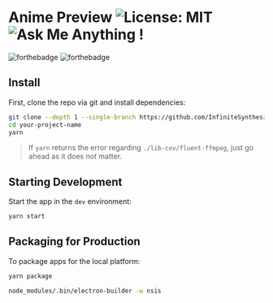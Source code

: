 # Anime Preview ![License: MIT](https://img.shields.io/badge/License-MIT-blue.svg) ![Ask Me Anything !](https://img.shields.io/badge/Ask%20me-anything-pink.svg)

![forthebadge](https://forthebadge.com/images/badges/made-with-typescript.svg)
![forthebadge](https://forthebadge.com/images/badges/powered-by-coffee.svg)

## Install

First, clone the repo via git and install dependencies:

```bash
git clone --depth 1 --single-branch https://github.com/InfiniteSynthesis/anime-preview.git your-project-name
cd your-project-name
yarn
```

> If `yarn` returns the error regarding `./lib-cov/fluent-ffmpeg`, just go ahead as it does not matter.

## Starting Development

Start the app in the `dev` environment:

```bash
yarn start
```

## Packaging for Production

To package apps for the local platform:

```bash
yarn package

node_modules/.bin/electron-builder -w nsis
```

